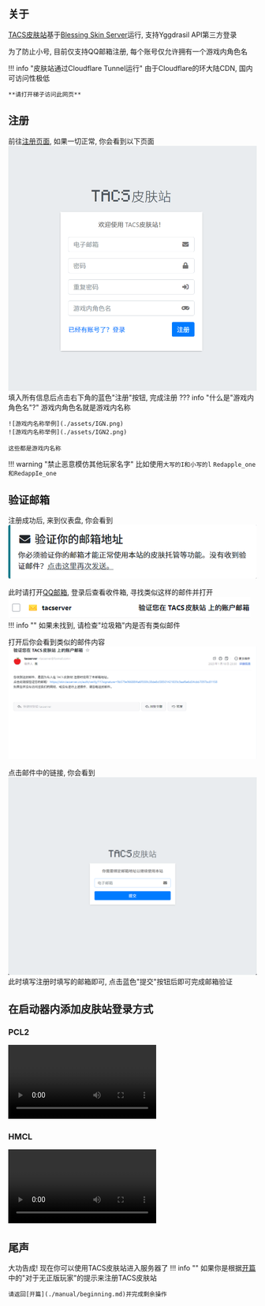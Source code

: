 ## 关于
[TACS皮肤站](https://skin.tacserver.cn)基于[Blessing Skin Server](https://github.com/bs-community/blessing-skin-server)运行, 支持Yggdrasil API第三方登录

为了防止小号, 目前仅支持QQ邮箱注册, 每个账号仅允许拥有一个游戏内角色名

!!! info "皮肤站通过Cloudflare Tunnel运行"
    由于Cloudflare的环大陆CDN, 国内可访问性极低
    
    **请打开梯子访问此网页**

## 注册<a id="注册"></a>
前往[注册页面](https://skin.tacserver.cn/auth/register), 如果一切正常, 你会看到以下页面
![注册皮肤站](./assets/register.png)
填入所有信息后点击右下角的蓝色"注册"按钮, 完成注册
??? info "什么是"游戏内角色名"?"
    游戏内角色名就是游戏内名称

    ![游戏内名称举例](./assets/IGN.png)
    ![游戏内名称举例](./assets/IGN2.png)

    这些都是游戏内名称
!!! warning "禁止恶意模仿其他玩家名字"
    比如使用``大写的I和小写的l``
    ``Redapple_one和RedappIe_one``
## 验证邮箱
注册成功后, 来到仪表盘, 你会看到
![验证邮箱](./assets/email.png)

此时请打开[QQ邮箱](https://mail.qq.com), 登录后查看收件箱, 寻找类似这样的邮件并打开
![查找邮件](./assets/qq_email.png)
!!! info ""
    如果未找到, 请检查"垃圾箱"内是否有类似邮件

打开后你会看到类似的邮件内容
![验证邮箱](./assets/venify_email.png)

点击邮件中的链接, 你会看到
![填写验证邮箱](./assets/venify_email2.png)
此时填写注册时填写的邮箱即可, 点击蓝色"提交"按钮后即可完成邮箱验证

## 在启动器内添加皮肤站登录方式

### PCL2
<video controls src="../assets/PCL2.mp4" title="PCL2"></video>

### HMCL
<video controls src="../assets/HMCL.mp4" title="Title"></video>

## 尾声
大功告成! 现在你可以使用TACS皮肤站进入服务器了
!!! info ""
    如果你是根据[开篇](./manual/beginning.md)中的"对于无正版玩家"的提示来注册TACS皮肤站

    请返回[开篇](./manual/beginning.md)并完成剩余操作